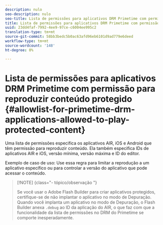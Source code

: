 ```yaml
---
description: nulo
seo-description: nulo
seo-title: Lista de permissões para aplicativos DRM Primetime com permissão para reproduzir conteúdo protegido
title: Lista de permissões para aplicativos DRM Primetime com permissão para reproduzir conteúdo protegido
uuid: 23dd4faf-7992-4ee9-97ce-c6004ee995c2
translation-type: tm+mt
source-git-commit: 58bb3bedc5b0ac63afd96eb6101d9ad779e6deed
workflow-type: tm+mt
source-wordcount: '148'
ht-degree: 0%

---
```



# Lista de permissões para aplicativos DRM Primetime com permissão para reproduzir conteúdo protegido {#allowlist-for-primetime-drm-applications-allowed-to-play-protected-content}

Uma lista de permissões especifica os aplicativos AIR, iOS e Android que têm permissão para reproduzir conteúdo. Ela também especifica IDs de aplicativos AIR e iOS, versão mínima, versão máxima e ID do editor.

Exemplo de caso de uso: Use essa regra para limitar a reprodução a um aplicativo específico ou para controlar a versão do aplicativo que pode acessar o conteúdo.

>[!NOTE] {class=&quot;- tópico/observação &quot;}
>
>Se você usar o Adobe Flash Builder para criar aplicativos protegidos, certifique-se de não implantar o aplicativo no modo de Depuração. Quando você implanta um aplicativo no modo de Depuração, o Flash Builder anexa `.debug` ao ID da aplicação do AIR, o que faz com que a funcionalidade da lista de permissões no DRM do Primetime se comporte inesperadamente.
